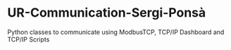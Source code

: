 # UR-Communication-Sergi-Ponsà
Python classes to communicate using ModbusTCP, TCP/IP Dashboard and TCP/IP Scripts
